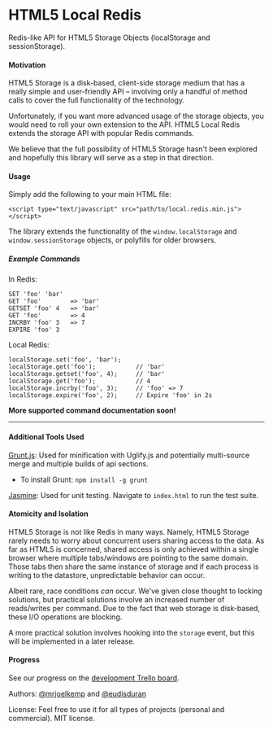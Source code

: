 HTML5 Local Redis
=================

Redis-like API for HTML5 Storage Objects (localStorage and sessionStorage).

#### Motivation

HTML5 Storage is a disk-based, client-side storage medium that has a really simple and user-friendly API – involving only a handful of method calls to cover the full functionality of the technology.

Unfortunately, if you want more advanced usage of the storage objects, you would need to roll your own extension to the API. HTML5 Local Redis extends the storage API with popular Redis commands.

We believe that the full possibility of HTML5 Storage hasn't been explored and hopefully this library will serve as a step in that direction.

#### Usage

Simply add the following to your main HTML file:

    <script type="text/javascript" src="path/to/local.redis.min.js"></script>

The library extends the functionality of the `window.localStorage`
and `window.sessionStorage` objects, or polyfills for older browsers.


##### Example Commands

In Redis:

```
SET 'foo' 'bar'
GET 'foo'        => 'bar'
GETSET 'foo' 4   => 'bar'
GET 'foo'        => 4
INCRBY 'foo' 3   => 7
EXPIRE 'foo' 3
```

Local Redis:

```
localStorage.set('foo', 'bar');
localStorage.get('foo');           // 'bar'
localStorage.getset('foo', 4);     // 'bar'
localStorage.get('foo');           // 4
localStorage.incrby('foo', 3);     // 'foo' => 7
localStorage.expire('foo', 2);     // Expire 'foo' in 2s
```

**More supported command documentation soon!**

***

#### Additional Tools Used

[Grunt.js](https://github.com/cowboy/grunt): Used for minification with Uglify.js and potentially multi-source merge and multiple builds of api sections.

* To install Grunt: `npm install -g grunt`

[Jasmine](http://pivotal.github.com/jasmine/): Used for unit testing. Navigate to `index.html` to run the test suite.

#### Atomicity and Isolation

HTML5 Storage is not like Redis in many ways. Namely, HTML5 Storage rarely needs to worry about concurrent users sharing access to the data. As far as HTML5 is concerned, shared access is only achieved within a single browser where multiple tabs/windows are pointing to the same domain. Those tabs then share the same instance of storage and if each process is writing to the datastore, unpredictable behavior can occur.

Albeit rare, race conditions *can* occur. We've given close thought to locking solutions, but practical solutions involve an increased number of reads/writes per command. Due to the fact that web storage is disk-based, these I/O operations are blocking.

A more practical solution involves hooking into the `storage` event, but this will be implemented in a later release.

#### Progress

See our progress on the [development Trello board](http://bit.ly/NYgW7c).

Authors: [@mrjoelkemp](https://twitter.com/mrjoelkemp) and [@eudisduran](https://twitter.com/eudisduran)

License: Feel free to use it for all types of projects (personal and commercial). MIT license.
